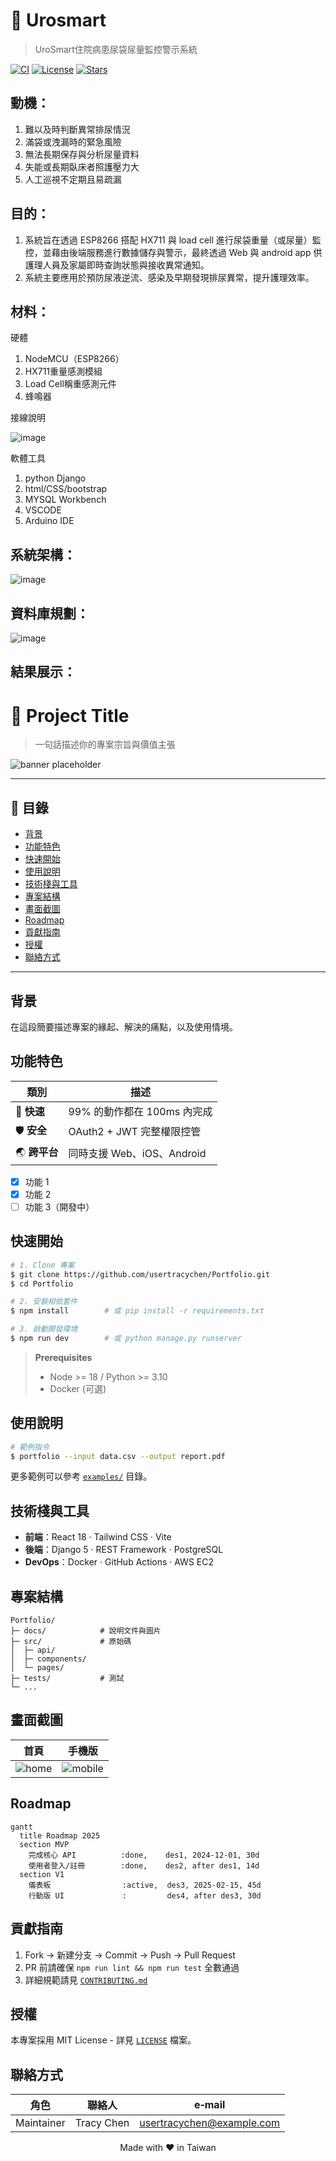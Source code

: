 # 📂 Urosmart
>UroSmart住院病患尿袋尿量監控警示系統
<p align="center">
  
  <a href="https://github.com/usertracychen/Portfolio/actions/workflows/ci.yml"><img alt="CI" src="https://img.shields.io/github/actions/workflow/status/usertracychen/Portfolio/ci.yml?branch=main"></a>
  <a href="LICENSE"><img alt="License" src="https://img.shields.io/github/license/usertracychen/Portfolio"></a>
  <a href="https://github.com/usertracychen/Portfolio/stargazers"><img alt="Stars" src="https://img.shields.io/github/stars/usertracychen/Portfolio?style=social"></a>
</p>

## 動機：
1.	難以及時判斷異常排尿情況
2.	滿袋或洩漏時的緊急風險
3.	無法長期保存與分析尿量資料
4.	失能或長期臥床者照護壓力大
5.	人工巡視不定期且易疏漏
   
## 目的：
1.	系統旨在透過 ESP8266 搭配 HX711 與 load cell 進行尿袋重量（或尿量）監控，並藉由後端服務進行數據儲存與警示，最終透過 Web 與 android app 供護理人員及家屬即時查詢狀態與接收異常通知。
2.	系統主要應用於預防尿液逆流、感染及早期發現排尿異常，提升護理效率。


## 材料：

硬體
1.	NodeMCU（ESP8266）
2.	HX711重量感測模組
3.	Load Cell稱重感測元件
4.	蜂鳴器

<span>接線說明</span>

![image](https://github.com/user-attachments/assets/abc27bb7-cbd1-4f96-a29e-d9ee3123695e)

軟體工具
1.	python Django
2.	html/CSS/bootstrap
3.	MYSQL Workbench
4.	VSCODE
5.	Arduino IDE

## 系統架構：
![image](https://github.com/user-attachments/assets/d5f8acfa-1e9a-45dc-8611-e627298a5d01)

## 資料庫規劃：

![image](https://github.com/user-attachments/assets/3bfcb452-168d-460d-91f6-556e4997f6e4)

## 結果展示：

# 📂 Project&nbsp;Title

> 一句話描述你的專案宗旨與價值主張

![banner placeholder](docs/banner.png)



---

## 📑 目錄

- [背景](#背景)
- [功能特色](#功能特色)
- [快速開始](#快速開始)
- [使用說明](#使用說明)
- [技術棧與工具](#技術棧與工具)
- [專案結構](#專案結構)
- [畫面截圖](#畫面截圖)
- [Roadmap](#roadmap)
- [貢獻指南](#貢獻指南)
- [授權](#授權)
- [聯絡方式](#聯絡方式)

---

## 背景

在這段簡要描述專案的緣起、解決的痛點，以及使用情境。

## 功能特色

| 類別 | 描述 |
|------|------|
| 🚀 **快速** | 99% 的動作都在 100ms 內完成 |
| 🛡 **安全** | OAuth2 + JWT 完整權限控管 |
| 🌏 **跨平台** | 同時支援 Web、iOS、Android |

- [x] 功能 1
- [x] 功能 2
- [ ] 功能 3（開發中）

## 快速開始

```bash
# 1. Clone 專案
$ git clone https://github.com/usertracychen/Portfolio.git
$ cd Portfolio

# 2. 安裝相依套件
$ npm install        # 或 pip install -r requirements.txt

# 3. 啟動開發環境
$ npm run dev        # 或 python manage.py runserver
```

> **Prerequisites**
> - Node >= 18 / Python >= 3.10
> - Docker (可選)

## 使用說明

```bash
# 範例指令
$ portfolio --input data.csv --output report.pdf
```

更多範例可以參考 [`examples/`](examples/) 目錄。

## 技術棧與工具

- **前端**：React 18 · Tailwind CSS · Vite
- **後端**：Django 5 · REST Framework · PostgreSQL
- **DevOps**：Docker · GitHub Actions · AWS EC2

## 專案結構

```
Portfolio/
├─ docs/            # 說明文件與圖片
├─ src/             # 原始碼
│  ├─ api/
│  ├─ components/
│  └─ pages/
├─ tests/           # 測試
└─ ...
```

## 畫面截圖

| 首頁 | 手機版 |
|------|--------|
| ![home](docs/screenshot-home.png) | ![mobile](docs/screenshot-mobile.png) |

## Roadmap

```mermaid
gantt
  title Roadmap 2025
  section MVP
    完成核心 API          :done,    des1, 2024-12-01, 30d
    使用者登入/註冊        :done,    des2, after des1, 14d
  section V1
    儀表板                :active,  des3, 2025-02-15, 45d
    行動版 UI             :         des4, after des3, 30d
```

## 貢獻指南

1. Fork → 新建分支 → Commit → Push → Pull Request
2. PR 前請確保 `npm run lint && npm run test` 全數通過
3. 詳細規範請見 [`CONTRIBUTING.md`](CONTRIBUTING.md)

## 授權

本專案採用 MIT License - 詳見 [`LICENSE`](LICENSE) 檔案。

## 聯絡方式

| 角色 | 聯絡人 | e‑mail |
|------|--------|--------|
| Maintainer | Tracy Chen | usertracychen@example.com |

<p align="center">
  Made with ❤️  in Taiwan
</p>



